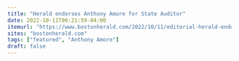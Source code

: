 ```yaml
---
title: "Herald endorses Anthony Amore for State Auditor"
date: 2022-10-11T06:21:59-04:00
itemurl: "https://www.bostonherald.com/2022/10/11/editorial-herald-endorses-anthony-amore-for-state-auditor/"
sites: "bostonherald.com"
tags: ["featured", "Anthony Amore"]
draft: false
---
```


